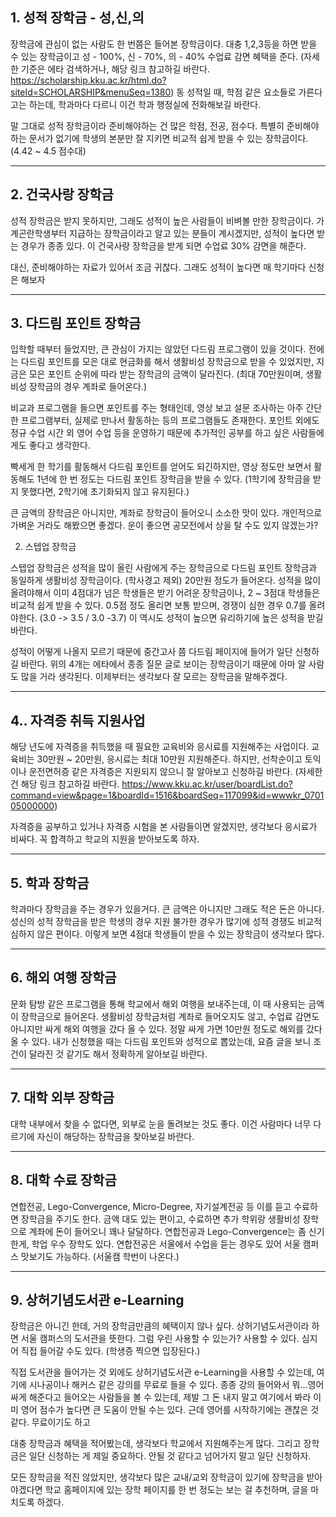 ## 1. 성적 장학금 - 성,신,의

장학금에 관심이 없는 사람도 한 번쯤은 들어본 장학금이다.
대충 1,2,3등을 하면 받을 수 있는 장학금이고 성 - 100%, 신 - 70%, 의 - 40% 수업료 감면 혜택을 준다.
(자세한 기준은 에타 검색하거나, 해당 링크 참고하길 바란다. https://scholarship.kku.ac.kr/html.do?siteId=SCHOLARSHIP&menuSeq=1380)
동 성적일 때, 학점 같은 요소들로 가른다고는 하는데, 학과마다 다르니 이건 학과 행정실에 전화해보길 바란다.

말 그대로 성적 장학금이라 준비해야하는 건 많은 학점, 전공, 점수다.
특별히 준비해야하는 문서가 없기에 학생의 본분만 잘 지키면 비교적 쉽게 받을 수 있는 장학금이다. (4.42 ~ 4.5 점수대)

---
## 2. 건국사랑 장학금

성적 장학금은 받지 못하지만, 그래도 성적이 높은 사람들이 비벼볼 만한 장학금이다.
가계곤란학생부터 지급하는 장학금이라고 알고 있는 분들이 계시겠지만, 성적이 높다면 받는 경우가 종종 있다.
이 건국사랑 장학금을 받게 되면 수업료 30% 감면을 해준다.

대신, 준비해야하는 자료가 있어서 조금 귀찮다.
그래도 성적이 높다면 매 학기마다 신청은 해보자

---
## 3. 다드림 포인트 장학금

입학할 때부터 들었지만, 큰 관심이 가지는 않았던 다드림 프로그램이 있을 것이다.
전에는 다드림 포인트를 모은 대로 현금화를 해서 생활비성 장학금으로 받을 수 있었지만,
지금은 모은 포인트 순위에 따라 받는 장학금의 금액이 달라진다.
(최대 70만원이며, 생활비성 장학금의 경우 계좌로 들어온다.)

비교과 프로그램을 들으면 포인트를 주는 형태인데,
영상 보고 설문 조사하는 아주 간단한 프로그램부터, 실제로 만나서 활동하는 등의 프로그램들도 존재한다.
포인트 외에도 정규 수업 시간 외 영어 수업 등을 운영하기 때문에
추가적인 공부를 하고 싶은 사람들에게도 좋다고 생각한다.

빡세게 한 학기를 활동해서 다드림 포인트를 얻어도 되긴하지만,
영상 정도만 보면서 활동해도 1년에 한 번 정도는 다드림 포인트 장학금을 받을 수 있다.
(1학기에 장학금을 받지 못했다면, 2학기에 초기화되지 않고 유지된다.)

큰 금액의 장학금은 아니지만, 계좌로 장학금이 들어오니 소소한 맛이 있다.
개인적으로 가벼운 거라도 해봤으면 좋겠다. 운이 좋으면 공모전에서 상을 탈 수도 있지 않겠는가?

2. 스텝업 장학금

스텝업 장학금은 성적을 많이 올린 사람에게 주는 장학금으로 다드림 포인트 장학금과 동일하게 생활비성 장학금이다.
(학사경고 제외) 20만원 정도가 들어온다.
성적을 많이 올려야해서 이미 4점대가 넘은 학생들은 받기 어려운 장학금이나,
2 ~ 3점대 학생들은 비교적 쉽게 받을 수 있다.
0.5점 정도 올리면 보통 받으며, 경쟁이 심한 경우 0.7를 올려야한다. (3.0 -> 3.5 / 3.0 -3.7)
이 역시도 성적이 높으면 유리하기에 높은 성적을 받길 바란다.

성적이 어떻게 나올지 모르기 때문에 중간고사 쯤 다드림 페이지에 들어가 일단 신청하길 바란다.
위의 4개는 에타에서 종종 질문 글로 보이는 장학금이기 때문에 아마 알 사람도 많을 거라 생각된다.
이제부터는 생각보다 잘 모르는 장학금을 말해주겠다.

---
## 4.. 자격증 취득 지원사업

해당 년도에 자격증을 취득했을 때 필요한 교육비와 응시료를 지원해주는 사업이다.
교육비는 30만원 ~ 20만원, 응시료는 최대 10만원 지원해준다.
하지만, 선착순이고 토익이나 운전면허증 같은 자격증은 지원되지 않으니 잘 알아보고 신청하길 바란다.
(자세한건 해당 링크 참고하길 바란다. https://www.kku.ac.kr/user/boardList.do?command=view&page=1&boardId=1516&boardSeq=117099&id=wwwkr_070105000000)

자격증을 공부하고 있거나 자격증 시험을 본 사람들이면 알겠지만, 생각보다 응시료가 비싸다.
꼭 합격하고 학교의 지원을 받아보도록 하자.

---
## 5. 학과 장학금

학과마다 장학금을 주는 경우가 있을거다. 큰 금액은 아니지만 그래도 적은 돈은 아니다.
성신의 성적 장학금을 받은 학생의 경우 지원 불가한 경우가 많기에 성적 경쟁도 비교적 심하지 않은 편이다.
이렇게 보면 4점대 학생들이 받을 수 있는 장학금이 생각보다 많다.

---
## 6. 해외 여행 장학금

문화 탐방 같은 프로그램을 통해 학교에서 해외 여행을 보내주는데, 이 때 사용되는 금액이 장학금으로 들어온다.
생활비성 장학금처럼 계좌로 들어오지도 않고, 수업료 감면도 아니지만 싸게 해외 여행을 갔다 올 수 있다.
정말 싸게 가면 10만원 정도로 해외를 갔다 올 수 있다.
내가 신청했을 때는 다드림 포인트와 성적으로 뽑았는데,
요즘 글을 보니 조건이 달라진 것 같기도 해서 정확하게 알아보길 바란다.

---
## 7. 대학 외부 장학금

대학 내부에서 찾을 수 없다면, 외부로 눈을 돌려보는 것도 좋다.
이건 사람마다 너무 다르기에 자신이 해당하는 장학금을 찾아보길 바란다.

---
## 8. 대학 수료 장학금

연합전공, Lego-Convergence, Micro-Degree, 자기설계전공 등 이를 듣고 수료하면 장학금을 주기도 한다.
금액 대도 있는 편이고, 수료하면 추가 학위랑 생활비성 장학으로 계좌에 돈이 들어오니 꽤나 달달하다.
연합전공과 Lego-Convergence는 좀 신기한게, 학업 우수 장학도 있다.
연합전공은 서울에서 수업을 듣는 경우도 있어 서울 캠퍼스 맛보기도 가능하다. (서울캠 학번이 나온다.)

---
## 9. 상허기념도서관 e-Learning

장학금은 아니긴 한데, 거의 장학금만큼의 혜택이지 않나 싶다.
상허기념도서관이라 하면 서울 캠퍼스의 도서관을 뜻한다.
그럼 우린 사용할 수 있는가? 사용할 수 있다. 심지어 직접 들어갈 수도 있다. (학생증 찍으면 입장된다.)

직접 도서관을 들어가는 것 외에도 상허기념도서관 e-Learning을 사용할 수 있는데,
여기에 시나공이나 해커스 같은 강의를 무료로 들을 수 있다.
종종 강의 들어와서 뭐...영어 싸게 해준다고 들어오는 사람들을 볼 수 있는데, 제발 그 돈 내지 말고 여기에서 봐라
이미 영어 점수가 높다면 큰 도움이 안될 수는 있다. 근데 영어를 시작하기에는 괜찮은 것 같다. 무료이기도 하고


대충 장학금과 혜택을 적어봤는데, 생각보다 학교에서 지원해주는게 많다.
그리고 장학금은 일단 신청하는 게 제일 중요하다.
안될 것 같다고 넘어가지 말고 일단 신청하자.

모든 장학금을 적진 않았지만, 생각보다 많은 교내/교외 장학금이 있기에 장학금을 받아야겠다면
학교 홈페이지에 있는 장학 페이지를 한 번 정도는 보는 걸 추천하며, 글을 마치도록 하겠다.
